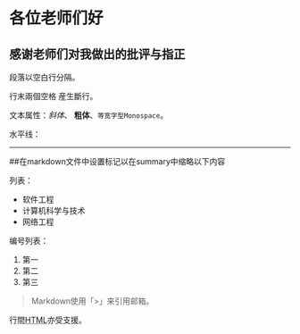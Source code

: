 #  各位老师们好

## 感谢老师们对我做出的批评与指正

段落以空白行分隔。

行末兩個空格  産生斷行。

文本属性：*斜体*、
**粗体**、`等宽字型Monospace`。

水平线：

---
##在markdown文件中设置标记以在summary中缩略以下内容
<!--more-->
列表：

  * 软件工程
  * 计算机科学与技术
  * 网络工程

编号列表：

  1. 第一
  2. 第二
  3. 第三


> Markdown使用「>」来引用邮箱。

行間<abbr title="Hypertext Markup Language">HTML</abbr>亦受支援。
